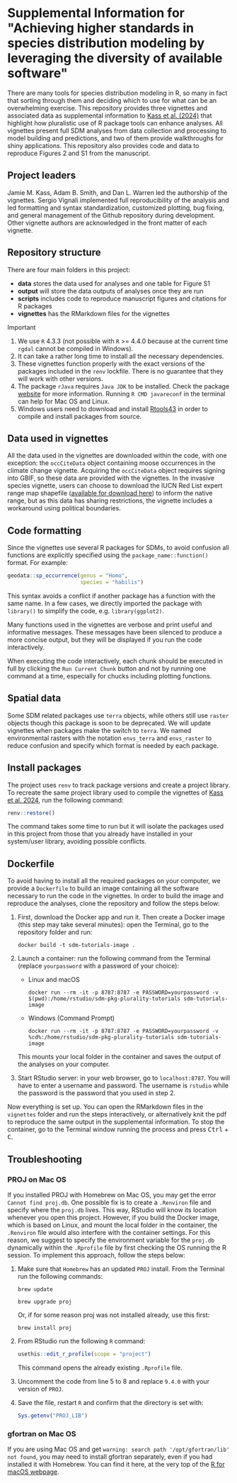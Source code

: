 # Supplemental Information for "Achieving higher standards in species distribution modeling by leveraging the diversity of available software"

There are many tools for species distribution modeling in R, so many in fact that sorting through them and deciding which to use for what can be an overwhelming exercise. This repository provides three vignettes and associated data as supplemental information to  [Kass et al. (2024)](https://www.doi.org/10.1111/ecog.07346) that highlight how pluralistic use of R package tools can enhance analyses. All vignettes present full SDM analyses from data collection and processing to model building and predictions, and two of them provide walkthroughs for shiny applications. This repository also provides code and data to reproduce Figures 2 and S1 from the manuscript.

## Project leaders

Jamie M. Kass, Adam B. Smith, and Dan L. Warren led the authorship of the vignettes. Sergio Vignali implemented full reproducibility of the analysis and led formatting and syntax standardization, customized plotting, bug fixing, and general management of the Github repository during development. Other vignette authors are acknowledged in the front matter of each vignette.

## Repository structure

There are four main folders in this project:

* **data** stores the data used for analyses and one table for Figure S1
* **output** will store the data outputs of analyses once they are run
* **scripts** includes code to reproduce manuscript figures and citations for R packages
* **vignettes** has the RMarkdown files for the vignettes

> [!IMPORTANT]
> 1. We use `R` 4.3.3 (not possible with `R` >= 4.4.0 because at the current time `rgdal` cannot be compiled in Windows).
> 2. It can take a rather long time to install all the necessary dependencies.
> 3. These vignettes function properly with the exact versions of the packages included in the `renv` lockfile. There is no guarantee that they will work with other versions.
> 4. The package `rJava` requires `Java JDK` to be installed. Check the package [website](https://www.rforge.net/rJava/docs/index.html) for more information. Running `R CMD javareconf` in the terminal can help for Mac OS and Linux.
> 5. Windows users need to download and install [Rtools43](https://cran.r-project.org/bin/windows/Rtools/rtools43/rtools.html) in order to compile and install packages from source.


## Data used in vignettes

All the data used in the vignettes are downloaded within the code, with one exception: the `occCiteData` object containing moose occurrences in the climate change vignette. Acquiring the `occCiteData` object requires signing into GBIF, so these data are provided with the vignettes. In the invasive species vignette, users can choose to download the IUCN Red List expert range map shapefile ([available for download here](https://www.iucnredlist.org/species/70204120/70204139)) to inform the native range, but as this data has sharing restrictions, the vignette includes a workaround using political boundaries.

## Code formatting

Since the vignettes use several R packages for SDMs, to avoid confusion all functions are explicitly specified using the `package_name::function()` format. For example:

```r
geodata::sp_occurrence(genus = "Homo",
                       species = "habilis")
```

This syntax avoids a conflict if another package has a function with the same name. In a few cases, we directly imported the package with `library()` to simplify the code, e.g. `library(ggplot2)`.

Many functions used in the vignettes are verbose and print useful and informative messages. These messages have been silenced to produce a more concise output, but they will be displayed if you run the code interactively.

When executing the code interactively, each chunk should be executed in full by clicking the `Run Current Chunk` button and not by running one command at a time, especially for chucks including plotting functions.

## Spatial data

Some SDM related packages use `terra` objects, while others still use `raster` objects though this package is soon to be deprecated. We will update vignettes when packages make the switch to `terra`. We named environmental rasters with the notation `envs_terra` and `envs_raster` to reduce confusion and specify which format is needed by each package.

## Install packages

The project uses `renv` to track package versions and create a project library. To recreate the same project library used to compile the vignettes of [Kass et al. 2024](www.doi.org/10.1111/ecog.07346), run the following command:

```r
renv::restore()
```

The command takes some time to run but it will isolate the packages used in this project from those that you already have installed in your system/user library, avoiding possible conflicts.

## Dockerfile

To avoid having to install all the required packages on your computer, we provide a `Dockerfile` to build an image containing all the software necessary to run the code in the vignettes. In order to build the image and reproduce the analyses, clone the repository and follow the steps below:

1. First, download the Docker app and run it. Then create a Docker image (this step may take several minutes): open the Terminal, go to the repository folder and run:

    ```
    docker build -t sdm-tutorials-image .
    ```

2. Launch a container: run the following command from the Terminal (replace `yourpassword` with a password of your choice):

    * Linux and macOS

      ```
      docker run --rm -it -p 8787:8787 -e PASSWORD=yourpassword -v $(pwd):/home/rstudio/sdm-pkg-plurality-tutorials sdm-tutorials-image
      ```

    * Windows (Command Prompt)

      ```
      docker run --rm -it -p 8787:8787 -e PASSWORD=yourpassword -v %cd%:/home/rstudio/sdm-pkg-plurality-tutorials sdm-tutorials-image
      ```

    This mounts your local folder in the container and saves the output of the analyses on your computer.

3. Start RStudio server: in your web browser, go to `localhost:8787`. You will have to enter a username and password. The username is `rstudio` while the password is the password that you used in step 2.

Now everything is set up. You can open the RMarkdown files in the `vignettes` folder and run the steps interactively, or alternatively knit the pdf to reproduce the same output in the supplemental information. To stop the container, go to the Terminal window running the process and press <kbd>Ctrl</kbd> + <kbd>C</kbd>.

## Troubleshooting

### PROJ on Mac OS

If you installed PROJ with Homebrew on Mac OS, you may get the error `Cannot find proj.db`. One possible fix is to create a `.Renviron` file and specify where the `proj.db` lives. This way, RStudio will know its location whenever you open this project. However, if you build the Docker image, which is based on Linux, and mount the local folder in the container, the `.Renviron` file would also interfere with the container settings. For this reason, we suggest to specify the environment variable for the `proj.db` dynamically within the `.Rprofile` file by first checking the OS running the R session. To implement this approach, follow the steps below:

1. Make sure that `Homebrew` has an updated `PROJ` install. From the Terminal run the following commands:

    ```
    brew update
    ```

    ```
    brew upgrade proj
    ```

    Or, if for some reason proj was not installed already, use this first:

    ```
    brew install proj
    ```

2. From RStudio run the following `R` command:

    ```r
    usethis::edit_r_profile(scope = "project")
    ```

    This command opens the already existing `.Rprofile` file.

3. Uncomment the code from line 5 to 8 and replace `9.4.0` with your version of `PROJ`.

4. Save the file, restart `R` and confirm that the directory is set with:

    ```r
    Sys.getenv("PROJ_LIB")
    ```

### gfortran on Mac OS

If you are using Mac OS and get `warning: search path '/opt/gfortran/lib' not found`, you may need to install gfortran separately, even if you had installed it with Homebrew. You can find it here, at the very top of the [R for macOS webpage](https://cran.r-project.org/bin/macosx/tools/).
